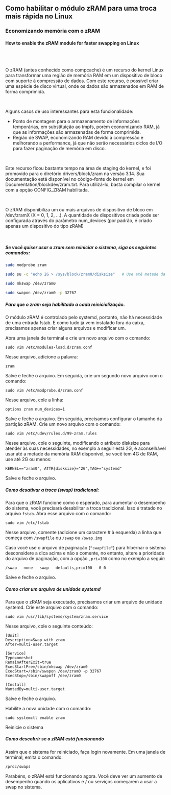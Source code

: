 ## Como habilitar o módulo zRAM para uma troca mais rápida no Linux
### Economizando memória com o zRAM
#### How to enable the zRAM module for faster swapping on Linux

<br/>
<br/>

O zRAM (antes conhecido como compcache) é um recurso do kernel Linux para transformar uma região de memória RAM em um dispositivo de bloco com suporte à compressão de dados. Com este recurso, é possível criar uma espécie de disco virtual, onde os dados são armazenados em RAM de forma comprimida.

<br/>

Alguns casos de uso interessantes para esta funcionalidade:

- Ponto de montagem para o armazenamento de informações temporárias, em substituição ao tmpfs, porém economizando RAM, já que as informações são armazenadas de forma comprimida.
- Região de SWAP, economizando RAM devido à compressão e melhorando a performance, já que não serão necessários ciclos de I/O para fazer paginação de memória em disco.

<br/>

Este recurso ficou bastante tempo na área de staging do kernel, e foi promovido para o diretório drivers/block/zram na versão 3.14. Sua documentação está disponível no código-fonte do kernel em Documentation/blockdev/zram.txt. Para utilizá-lo, basta compilar o kernel com a opção CONFIG_ZRAM habilitada.

<br/>

O zRAM disponibiliza um ou mais arquivos de dispositivo de bloco em /dev/zramX (X = 0, 1, 2, …). A quantidade de dispositivos criada pode ser configurada através do parâmetro num_devices (por padrão, é criado apenas um dispositivo do tipo zRAM)

<br/>

##### Se você quiser usar o zram sem reiniciar o sistema, siga os seguintes comandos:

```bash
sudo modprobe zram

sudo su -c "echo 2G > /sys/block/zram0/disksize"   # Use até metade da memória RAM disponível.

sudo mkswap /dev/zram0

sudo swapon /dev/zram0 -p 32767
```

##### Para que o zram seja habilitado a cada reinicialização.

O módulo zRAM é controlado pelo systemd, portanto, não há necessidade de uma entrada fstab. E como tudo já vem instalado fora da caixa, precisamos apenas criar alguns arquivos e modificar um.

Abra uma janela de terminal e crie um novo arquivo com o comando: 

`sudo vim /etc/modules-load.d/zram.conf`

Nesse arquivo, adicione a palavra: 

`zram`

Salve e feche o arquivo. 
Em seguida, crie um segundo novo arquivo com o comando:

`sudo vim /etc/modprobe.d/zram.conf`

Nesse arquivo, cole a linha: 

`options zram num_devices=1`

Salve e feche o arquivo.
Em seguida, precisamos configurar o tamanho da partição zRAM. Crie um novo arquivo com o comando: 

`sudo vim /etc/udev/rules.d/99-zram.rules`

Nesse arquivo, cole o seguinte, modificando o atributo disksize para atender às suas necessidades, no exemplo a seguir está 2G, é aconselhável usar até a metade da memória RAM disponível, se você tem 4G de RAM, use até 2G ou menos:

`KERNEL=="zram0", ATTR{disksize}="2G",TAG+="systemd"`

Salve e feche o arquivo.

##### Como desativar a troca (swap) tradicional:

Para que o zRAM funcione como o esperado, para aumentar o desempenho do sistema, você precisará desabilitar a troca tradicional. Isso é tratado no arquivo `fstab`. Abra esse arquivo com o comando:

`sudo vim /etc/fstab`

Nesse arquivo, comente (adicione um caractere # à esquerda) a linha que começa com `/swapfile` ou `/swap` ou `/swap.img`

Caso você use o arquivo de paginação (`"swapfile"`) para hibernar o sistema desconsidere a dica acima e não a comente, no entanto, altere a prioridade do arquivo de paginação, com a opção `,pri=100` como no exemplo a seguir:

`/swap   none   swap   defaults,pri=100   0 0`

Salve e feche o arquivo.
 
##### Como criar um arquivo de unidade systemd 

Para que o zRAM seja executado, precisamos criar um arquivo de unidade systemd. Crie este arquivo com o comando:

`sudo vim /usr/lib/systemd/system/zram.service`

Nesse arquivo, cole o seguinte conteúdo:

```
[Unit]
Description=Swap with zram
After=multi-user.target

[Service]
Type=oneshot 
RemainAfterExit=true
ExecStartPre=/sbin/mkswap /dev/zram0
ExecStart=/sbin/swapon /dev/zram0 -p 32767
ExecStop=/sbin/swapoff /dev/zram0

[Install]
WantedBy=multi-user.target
```

Salve e feche o arquivo. 

Habilite a nova unidade com o comando:

`sudo systemctl enable zram`

Reinicie o sistema

##### Como descobrir se o zRAM está funcionando

Assim que o sistema for reiniciado, faça login novamente. Em uma janela de terminal, emita o comando:

`/proc/swaps`

Parabéns, o zRAM está funcionando agora. Você deve ver um aumento de desempenho quando os aplicativos e / ou serviços começarem a usar a swap no sistema.
